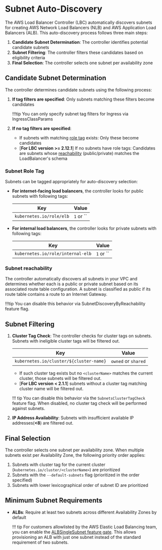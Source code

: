 # Subnet Auto-Discovery
The AWS Load Balancer Controller (LBC) automatically discovers subnets for creating AWS Network Load Balancers (NLB) and AWS Application Load Balancers (ALB). This auto-discovery process follows three main steps:

1. **Candidate Subnet Determination**: The controller identifies potential candidate subnets
2. **Subnet Filtering**: The controller filters these candidates based on eligibility criteria
3. **Final Selection**: The controller selects one subnet per availability zone

## Candidate Subnet Determination
The controller determines candidate subnets using the following process:

1. **If tag filters are specified**: Only subnets matching these filters become candidates
   
    !!!tip
        You can only specify subnet tag filters for Ingress via IngressClassParams

2. **If no tag filters are specified**:
    * If subnets with matching [role tag](#subnet-role-tag) exists: Only these become candidates
    * [**For LBC version >= 2.12.1**] If no subnets have role tags: Candidates are subnets whose [reachability](#subnet-reachability) (public/private) matches the LoadBalancer's schema


### Subnet Role Tag
Subnets can be tagged appropriately for auto-discovery selection:

* **For internet-facing load balancers**, the controller looks for public subnets with following tags:

    | Key                                     | Value                 |
    | --------------------------------------- | --------------------- |
    | `kubernetes.io/role/elb`                | `1`  or ``            |

* **For internal load balancers**, the controller looks for private subnets with following tags:

    | Key                                     | Value                 |
    | --------------------------------------- | --------------------- |
    |  `kubernetes.io/role/internal-elb`      |  `1`  or ``           |

### Subnet reachability
The controller automatically discovers all subnets in your VPC and determines whether each is a public or private subnet based on its associated route table configuration.
A subnet is classified as public if its route table contains a route to an Internet Gateway.

!!!tip
    You can disable this behavior via SubnetDiscoveryByReachability feature flag.

## Subnet Filtering

1. **Cluster Tag Check**: The controller checks for cluster tags on subnets. Subnets with ineligible cluster tags will be filtered out.

    | Key                                     | Value                 |
    | --------------------------------------- | --------------------- |
    |  `kubernetes.io/cluster/${cluster-name}`      |  `owned` or `shared`          |

    * If such cluster tag exists but no `<clusterName>` matches the current cluster, those subnets will be filtered out.
    * [**For LBC version < 2.1.1**] subnets without a cluster tag matching cluster name will be filtered out.

    !!! tip
        You can disable this behavior via the `SubnetsClusterTagCheck` feature flag. When disabled, no cluster tag check will be performed against subnets.

2. **IP Address Availability**: Subnets with insufficient available IP addresses(**<8**) are filtered out.

## Final Selection

The controller selects one subnet per availability zone. When multiple subnets exist per Availability Zone, the following priority order applies:

1. Subnets with cluster tag for the current cluster (`kubernetes.io/cluster/<clusterName>`) are prioritized
2. Subnets with the `--default-subnets` flag (prioritized in the order specified)
3. Subnets with lower lexicographical order of subnet ID are prioritized

## Minimum Subnet Requirements

* **ALBs**: Require at least two subnets across different Availability Zones by default

    !!! tip
        For customers allowlisted by the AWS Elastic Load Balancing team, you can enable the [ALBSingleSubnet feature gate](https://kubernetes-sigs.github.io/aws-load-balancer-controller/latest/deploy/configurations/#feature-gates). This allows provisioning an ALB with just one subnet instead of the standard requirement of two subnets.